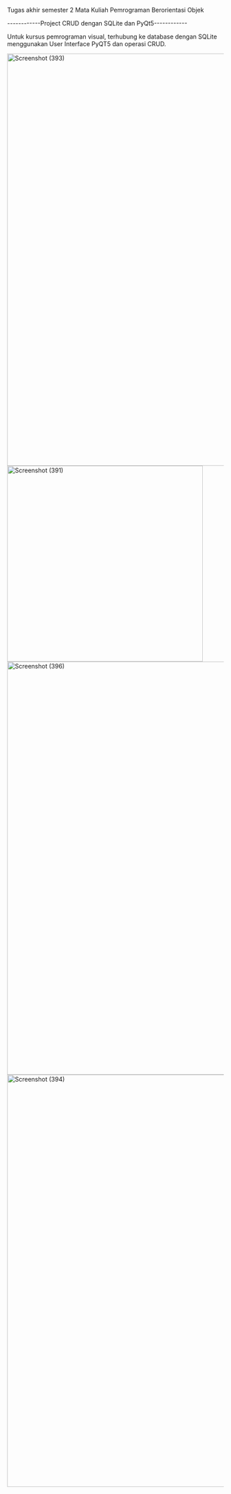 
Tugas akhir semester 2 Mata Kuliah Pemrograman Berorientasi Objek

------------Project CRUD dengan SQLite dan PyQt5------------

Untuk kursus pemrograman visual, terhubung ke database dengan SQLite menggunakan User Interface PyQT5 dan operasi CRUD.

<img width="958" alt="Screenshot (393)" src="https://user-images.githubusercontent.com/109171639/178686402-fa6717c8-b6f1-497e-bf37-ca4eff80071a.PNG">
<img width="455" alt="Screenshot (391)" src="https://user-images.githubusercontent.com/109171639/178685216-def3c305-4105-4db3-9274-8a968af11f5d.PNG">
<img width="960" alt="Screenshot (396)" src="https://user-images.githubusercontent.com/109171639/178687434-e75f8a1a-6b6a-4229-8474-4de42b14efc2.PNG">
<img width="958" alt="Screenshot (394)" src="https://user-images.githubusercontent.com/109171639/178686667-10a3d821-928b-4b02-b945-e7b51ab06aa0.PNG">
